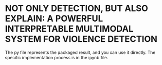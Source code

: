 # NOT ONLY DETECTION, BUT ALSO EXPLAIN: A POWERFUL INTERPRETABLE MULTIMODAL SYSTEM FOR VIOLENCE DETECTION

The py file represents the packaged result, and you can use it directly. The specific implementation process is in the ipynb file.
